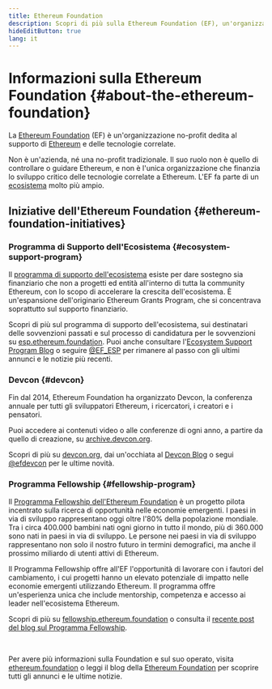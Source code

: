 ```yaml
---
title: Ethereum Foundation
description: Scopri di più sulla Ethereum Foundation (EF), un'organizzazione no-profit dedita al supporto di Ethereum e delle tecnologie correlate.
hideEditButton: true
lang: it
---
```


# Informazioni sulla Ethereum Foundation {#about-the-ethereum-foundation}

<Logo/>

La [Ethereum Foundation](http://ethereum.foundation/) (EF) è un'organizzazione no-profit dedita al supporto di [Ethereum](/what-is-ethereum/) e delle tecnologie correlate.

Non è un'azienda, né una no-profit tradizionale. Il suo ruolo non è quello di controllare o guidare Ethereum, e non è l'unica organizzazione che finanzia lo sviluppo critico delle tecnologie correlate a Ethereum. L'EF fa parte di un [ecosistema](/community/) molto più ampio.

## Iniziative dell'Ethereum Foundation {#ethereum-foundation-initiatives}

### Programma di Supporto dell'Ecosistema {#ecosystem-support-program}

Il [programma di supporto dell'ecosistema](https://esp.ethereum.foundation/) esiste per dare sostegno sia finanziario che non a progetti ed entità all'interno di tutta la community Ethereum, con lo scopo di accelerare la crescita dell'ecosistema. È un'espansione dell'originario Ethereum Grants Program, che si concentrava soprattutto sul supporto finanziario.

Scopri di più sul programma di supporto dell'ecosistema, sui destinatari delle sovvenzioni passati e sul processo di candidatura per le sovvenzioni su [esp.ethereum.foundation](https://esp.ethereum.foundation/). Puoi anche consultare l'[Ecosystem Support Program Blog](https://blog.ethereum.org/category/ecosystem-support-program/) o seguire [@EF_ESP](https://twitter.com/EF_ESP) per rimanere al passo con gli ultimi annunci e le notizie più recenti.

### Devcon {#devcon}

Fin dal 2014, Ethereum Foundation ha organizzato Devcon, la conferenza annuale per tutti gli sviluppatori Ethereum, i ricercatori, i creatori e i pensatori.

Puoi accedere ai contenuti video o alle conferenze di ogni anno, a partire da quello di creazione, su [archive.devcon.org](https://archive.devcon.org/).

Scopri di più su [devcon.org](https://devcon.org/), dai un'occhiata al [Devcon Blog](https://blog.ethereum.org/category/devcon/) o segui [@efdevcon](https://twitter.com/EFDevcon) per le ultime novità.

### Programma Fellowship {#fellowship-program}

Il [Programma Fellowship dell'Ethereum Foundation](https://fellowship.ethereum.foundation/) è un progetto pilota incentrato sulla ricerca di opportunità nelle economie emergenti. I paesi in via di sviluppo rappresentano oggi oltre l'80% della popolazione mondiale. Tra i circa 400.000 bambini nati ogni giorno in tutto il mondo, più di 360.000 sono nati in paesi in via di sviluppo. Le persone nei paesi in via di sviluppo rappresentano non solo il nostro futuro in termini demografici, ma anche il prossimo miliardo di utenti attivi di Ethereum.

Il Programma Fellowship offre all'EF l'opportunità di lavorare con i fautori del cambiamento, i cui progetti hanno un elevato potenziale di impatto nelle economie emergenti utilizzando Ethereum. Il programma offre un'esperienza unica che include mentorship, competenza e accesso ai leader nell'ecosistema Ethereum.

Scopri di più su [fellowship.ethereum.foundation](https://fellowship.ethereum.foundation/) o consulta il [recente post del blog sul Programma Fellowship](https://blog.ethereum.org/2021/05/07/ethereum-for-the-next-billion/).

<br/>

Per avere più informazioni sulla Foundation e sul suo operato, visita [ethereum.foundation](http://ethereum.foundation/) o leggi il blog della [Ethereum Foundation](https://blog.ethereum.org/) per scoprire tutti gli annunci e le ultime notizie.
